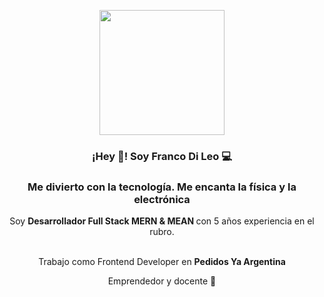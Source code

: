 <p align="center" width="300">
   <img align="center" width="200" src="https://avatars.githubusercontent.com/u/27651332?s=400&u=e8ddd873420e3e81bc0cd94e7ea7233a23f2f0b6&v=4" />
   <h3 align="center">¡Hey 👋! Soy Franco Di Leo 💻</h3>
</p>

<h3 align="center">
   Me divierto con la tecnología. Me encanta la física y la electrónica
</h3>


<p align="center">Soy <strong>Desarrollador Full Stack MERN & MEAN </strong> con 5 años experiencia en el rubro.<br /><br /></p>
<p align="center">
   Trabajo como Frontend Developer en <strong>Pedidos Ya Argentina </strong><br />
</p>

<p align="center">
  Emprendedor y docente 🚀<br />
</p>




